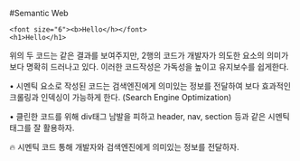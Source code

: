 #Semantic Web

```
<font size="6"><b>Hello</h></font>
<h1>Hello</h1>
```

위의 두 코드는 같은 결과를 보여주지만, 2행의 코드가 개발자가 의도한 요소의 의미가 보다 명확히 드러나고 있다. 이러한 코드작성은 가독성을 높이고 유지보수를 쉽게한다.

• 시멘틱 요소로 작성된 코드는 검색엔진에게 의미있는 정보를 전달하여 보다 효과적인 크롤링과 인덱싱이 가능하게 한다.
(Search Engine Optimization)

• 클린한 코드를 위해 div태그 남발을 피하고 header, nav, section 등과 같은 시멘틱 태그를 잘 활용하자.

🔥 시멘틱 코드 통해 개발자와 검색엔진에게 의미있는 정보를 전달하자.
